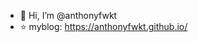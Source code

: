 - 👋 Hi, I’m @anthonyfwkt
- ⭐ myblog: https://anthonyfwkt.github.io/

<!---
anthonyfwkt/anthonyfwkt is a ✨ special ✨ repository because its `README.md` (this file) appears on your GitHub profile.
You can click the Preview link to take a look at your changes.
--->
